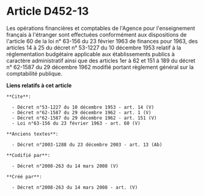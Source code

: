 # Article D452-13

Les opérations financières et comptables de l'Agence pour l'enseignement français à l'étranger sont effectuées conformément
aux dispositions de l'article 60 de la loi n° 63-156 du 23 février 1963 de finances pour 1963, des articles 14 à 25 du décret
n° 53-1227 du 10 décembre 1953 relatif à la réglementation budgétaire applicable aux établissements publics à caractère
administratif ainsi que des articles 1er à 62 et 151 à 189 du décret n° 62-1587 du 29 décembre 1962 modifié portant règlement
général sur la comptabilité publique.

**Liens relatifs à cet article**

	**Cite**:

	  - Décret n°53-1227 du 10 décembre 1953 - art. 14 (V)
	  - Décret n°62-1587 du 29 décembre 1962 - art. 1 (V)
	  - Décret n°62-1587 du 29 décembre 1962 - art. 151 (V)
	  - Loi n°63-156 du 23 février 1963 - art. 60 (V)

	**Anciens textes**:

	  - Décret n°2003-1288 du 23 décembre 2003 - art. 13 (Ab)

	**Codifié par**:

	  - Décret n°2008-263 du 14 mars 2008 (V)

	**Créé par**:

	  - Décret n°2008-263 du 14 mars 2008 - art. (V)
